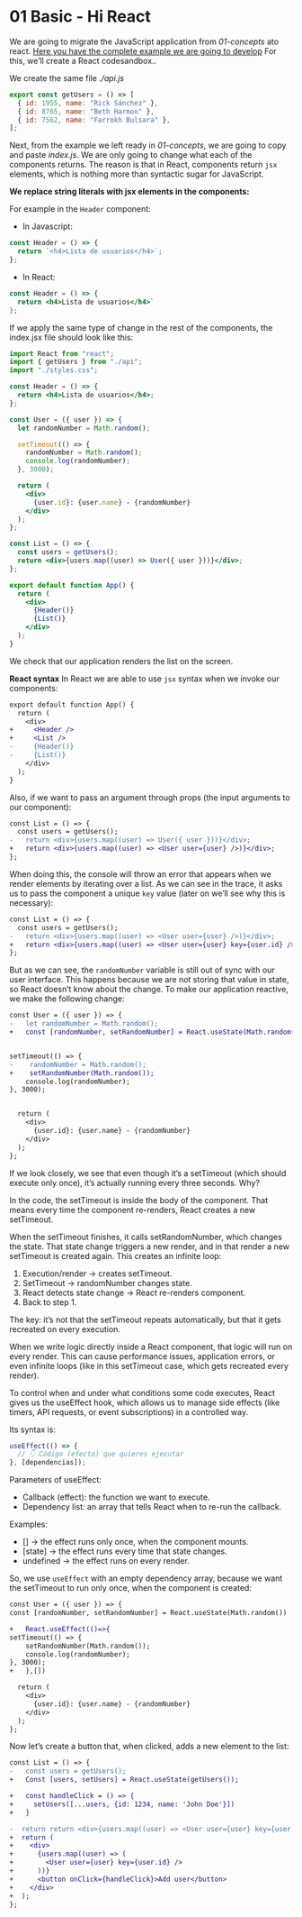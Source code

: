 # 01 Basic - Hi React

We are going to migrate the JavaScript application from _01-concepts_ ato react. [Here you have the complete example we are going to develop](https://codesandbox.io/p/sandbox/react-basic-h9rhkk) For this, we’ll create a React codesandbox..

We create the same file _./api.js_

```js
export const getUsers = () => [
  { id: 1955, name: "Rick Sánchez" },
  { id: 8765, name: "Beth Harmon" },
  { id: 7562, name: "Farrokh Bulsara" },
];
```

Next, from the example we left ready in _01-concepts_, we are going to copy and paste _index.js_. We are only going to change what each of the components returns. The reason is that in React, components return `jsx` elements, which is nothing more than syntactic sugar for JavaScript.

**We replace string literals with jsx elements in the components:**

For example in the `Header` component:

- In Javascript:

```js
const Header = () => {
  return `<h4>Lista de usuarios</h4>`;
};
```

- In React:

```jsx
const Header = () => {
  return <h4>Lista de usuarios</h4>`
};
```

If we apply the same type of change in the rest of the components, the index.jsx file should look like this:

```jsx
import React from "react";
import { getUsers } from "./api";
import "./styles.css";

const Header = () => {
  return <h4>Lista de usuarios</h4>;
};

const User = ({ user }) => {
  let randomNumber = Math.random();

  setTimeout(() => {
    randomNumber = Math.random();
    console.log(randomNumber);
  }, 3000);

  return (
    <div>
      {user.id}: {user.name} - {randomNumber}
    </div>
  );
};

const List = () => {
  const users = getUsers();
  return <div>{users.map((user) => User({ user }))}</div>;
};

export default function App() {
  return (
    <div>
      {Header()}
      {List()}
    </div>
  );
}
```

We check that our application renders the list on the screen.

**React syntax**
In React we are able to use `jsx` syntax when we invoke our components:

```diff
export default function App() {
  return (
    <div>
+     <Header />
+     <List />
-     {Header()}
-     {List()}
    </div>
  );
}
```

Also, if we want to pass an argument through props (the input arguments to our component):

```diff
const List = () => {
  const users = getUsers();
-   return <div>{users.map((user) => User({ user }))}</div>;
+   return <div>{users.map((user) => <User user={user} />)}</div>;
};
```

When doing this, the console will throw an error that appears when we render elements by iterating over a list. As we can see in the trace, it asks us to pass the component a unique `key` value (later on we’ll see why this is necessary):

```diff
const List = () => {
  const users = getUsers();
-   return <div>{users.map((user) => <User user={user} />)}</div>;
+   return <div>{users.map((user) => <User user={user} key={user.id} />)}</div>;
};
```

But as we can see, the `randomNumber` variable is still out of sync with our user interface. This happens because we are not storing that value in state, so React doesn’t know about the change. To make our application reactive, we make the following change:

```diff
const User = ({ user }) => {
-   let randomNumber = Math.random();
+   const [randomNumber, setRandomNumber] = React.useState(Math.random())


setTimeout(() => {
-    randomNumber = Math.random();
+    setRandomNumber(Math.random());
    console.log(randomNumber);
}, 3000);


  return (
    <div>
      {user.id}: {user.name} - {randomNumber}
    </div>
  );
};
```

If we look closely, we see that even though it’s a setTimeout (which should execute only once), it’s actually running every three seconds. Why?

In the code, the setTimeout is inside the body of the component. That means every time the component re-renders, React creates a new setTimeout.

When the setTimeout finishes, it calls setRandomNumber, which changes the state. That state change triggers a new render, and in that render a new setTimeout is created again. This creates an infinite loop:

1. Execution/render → creates setTimeout.
2. SetTimeout → randomNumber changes state.
3. React detects state change → React re-renders component.
4. Back to step 1.

The key: it’s not that the setTimeout repeats automatically, but that it gets recreated on every execution.

When we write logic directly inside a React component, that logic will run on every render. This can cause performance issues, application errors, or even infinite loops (like in this setTimeout case, which gets recreated every render).

To control when and under what conditions some code executes, React gives us the useEffect hook, which allows us to manage side effects (like timers, API requests, or event subscriptions) in a controlled way.

Its syntax is:

```jsx
useEffect(() => {
  // 👇 Código (efecto) que quieres ejecutar
}, [dependencias]);
```

Parameters of useEffect:

- Callback (effect): the function we want to execute.
- Dependency list: an array that tells React when to re-run the callback.

Examples:

- [] → the effect runs only once, when the component mounts.
- [state] → the effect runs every time that state changes.
- undefined → the effect runs on every render.

So, we use `useEffect` with an empty dependency array, because we want the setTimeout to run only once, when the component is created:

```diff
const User = ({ user }) => {
const [randomNumber, setRandomNumber] = React.useState(Math.random())

+   React.useEffect(()=>{
setTimeout(() => {
    setRandomNumber(Math.random());
    console.log(randomNumber);
}, 3000);
+   },[])

  return (
    <div>
      {user.id}: {user.name} - {randomNumber}
    </div>
  );
};
```

Now let’s create a button that, when clicked, adds a new element to the list:

```diff
const List = () => {
-   const users = getUsers();
+   Const [users, setUsers] = React.useState(getUsers());

+   const handleClick = () => {
+     setUsers([...users, {id: 1234, name: 'John Doe'}])
+   }

-  return return <div>{users.map((user) => <User user={user} key={user.id} />)}</div>;
+  return (
+    <div>
+      {users.map((user) => (
+        <User user={user} key={user.id} />
+      ))}
+      <button onClick={handleClick}>Add user</button>
+    </div>
+  );
};
```
